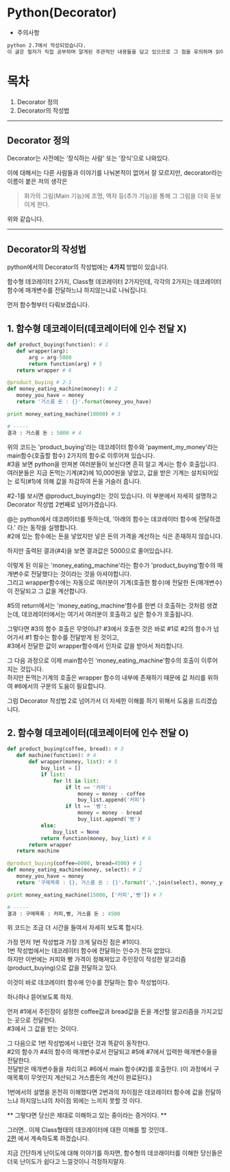 # Python(Decorator) #

* 주의사항
 ``` markdown
python 2.7에서 작성되었습니다.
이 글은 필자가 직접 공부하며 알게된 주관적인 내용들을 담고 있으므로 그 점을 유의하며 읽어주시면 감사하겠습니다.
```

# 목차 #
 1. Decorator 정의
 2. Decorator의 작성법

***

## Decorator 정의 ##

Decorator는 사전에는 ‘장식하는 사람' 또는 ‘장식’으로 나와있다.

이에 대해서는 다른 사람들과 이야기를 나눠본적이 없어서 잘 모르지만,
decorator라는 이름이 붙은 저의 생각은

> 화가의 그림(Main 기능)에 조명, 액자 등(추가 기능)을 통해 그 그림을 더욱 돋보이게 한다.

위와 같습니다.

***

## Decorator의 작성법 ##

python에서의 Decorator의 작성법에는 **4가지** 방법이 있습니다.

함수형 데코레이터 2가지, Class형 데코레이터 2가지인데, 각각의 2가지는 데코레이터 함수에 매개변수를 전달하느냐 하지않는냐로 나눠집니다.

먼저 함수형부터 다뤄보겠습니다.

## 1. 함수형 데코레이터(데코레이터에 인수 전달 X) ##

 ``` python
def product_buying(function): # 1
    def wrapper(arg):
        arg = arg-5000
        return function(arg) # 5
    return wrapper # 6

@product_buying # 2-1
def money_eating_machine(money): # 2
    money_you_have = money
    return '거스름 돈 : {}'.format(money_you_have)

print money_eating_machine(10000) # 3

# -----
결과 : 거스름 돈 : 5000 # 4
```

위의 코드는 'product_buying'라는 데코레이터 함수와 'payment_my_money'라는 main함수(호출할 함수) 2가지의 함수로 이루어져 있습니다.
</br>#3을 보면 python을 만져본 여러분들이 보신다면 흔히 알고 계시는 함수 호출입니다.
</br>여러분들은 지금 돈먹는기계(#2)에 10,000원을 넣었고, 값을 받은 기계는 설치되어있는 로직(#1)에 의해 값을 차감하여 돈을 거슬러 줍니다.

<p/>#2-1를 보시면 @product_buying라는 것이 있습니다. 이 부분에서 자세히 설명하고 Decorator 작성법 2번째로 넘어가겠습니다.

@는 python에서 데코레이터를 뜻하는데, '아래의 함수는 데코레이터 함수에 전달하겠다.' 라는 동작을 실행합니다.
</br>#2에 있는 함수에는 돈을 넣었지만 넣은 돈의 가격을 계산하는 식은 존재하지 않습니다.

하지만 출력된 결과(#4)을 보면 결과값은 5000으로 줄어있습니다.

이렇게 된 이유는 'money_eating_machine'라는 함수가 'product_buying'함수의 매개변수로 전달했다는 것이라는 것을 아셔야합니다.
</br> 그리고 wrapper함수에는 자동으로 여러분이 기계(호출한 함수)에 전달한 돈(매개변수)이 전달되고 그 값을 계산합니다.

<p/>#5의 return에서는 'money_eating_machine'함수를 한번 더 호출하는 것처럼 생겼는데, 데코레이터에서는 여기서 여러분이 호출하고 싶은 함수가 호출됩니다.

그렇다면 #3의 함수 호출은 무엇이냐? #3에서 호출한 것은 바로 #1로 #2의 함수가 넘어가서 #1 함수는 함수를 전달받게 된 것이고,
</br>#3에서 전달한 값이 wrapper함수에서 인자로 값을 받아서 처리합니다.

그 다음 과정으로 이제 main함수인 'money_eating_machine'함수의 호출이 이루어지는 것입니다.
</br> 하지만 돈먹는기계의 호출은 wrapper 함수의 내부에 존재하기 때문에 값 처리를 위하여 #6에서의 구문의 도움이 필요합니다.

그럼 Decorator 작성법 2로 넘어가서 더 자세한 이해를 하기 위해서 도움을 드리겠습니다.

## 2. 함수형 데코레이터(데코레이터에 인수 전달 O) ##

 ``` python
def product_buying(coffee, bread): # 3
    def machine(function): # 4
        def wrapper(money, list): # 5
            buy_list = []
            if list:
                for lt in list:
                    if lt == '커피':
                        money = money - coffee
                        buy_list.append('커피')
                    if lt == '빵':
                        money = money - bread
                        buy_list.append('빵')
            else:
                buy_list = None
            return function(money, buy_list) # 6
        return wrapper
    return machine

@product_buying(coffee=6000, bread=4500) # 1
def money_eating_machine(money, select): # 2
    money_you_have = money
    return '구매목록 : {}, 거스름 돈 : {}'.format(','.join(select), money_you_have)

print money_eating_machine(15000, ['커피','빵']) # 7

# -----
결과 : 구매목록 : 커피,빵, 거스름 돈 : 4500
```

위 코드는 조금 더 시간을 들여서 자세히 보도록 합시다.

가정 먼저 1번 작성법과 가장 크게 달라진 점은 #1이다.
</br>1번 작성법에서는 데코레이터 함수에 전달하는 인수가 전혀 없었다.
</br>하지만 이번에는 커피와 빵 가격이 정해져있고 주인장이 작성한 알고리즘(product_buying)으로 값을 전달하고 있다.

이것이 바로 데코레이터 함수에 인수를 전달하는 함수 작성법이다.

하나하나 뜯어보도록 하자.

먼저 #1에서 주인장이 설정한 coffee값과 bread값을 돈을 계산할 알고리즘을 가지고있는 곳으로 전달한다.
</br>#3에서 그 값을 받는 것이다.

그 다음으로 1번 작성법에서 나왔던 것과 똑같이 동작한다.
</br>#2의 함수가 #4의 함수의 매개변수로서 전달되고 #5에 #7에서 입력한 매개변수들을 전달한다.
</br>전달받은 매개변수들을 차리히고 #6에서 main 함수(#2)를 호출한다. (이 과정에서 구매목록이 무엇인지 계산되고 거스름돈의 계산이 완료된다.)

1번에서의 설명을 온전히 이해했다면 2번과의 차이점은 데코레이터 함수에 값을 전달하느냐 하지않느냐의 차이점 외에는 느끼지 못할 것 이다.

** 그렇다면 당신은 제대로 이해하고 있는 중이라는 증거이다. **

그러면.. 이제 Class형태의 데코레이터에 대한 이해를 할 것인데..
</br>[2편](https://github.com/Elgashia/TIL/blob/master/python/Decorator_with_python/Chapter02_Decorator.md) 에서 계속하도록 하겠습니다.

지금 간단하게 난이도에 대해 이야기를 하자면, 함수형의 데코래이터를 이해한 당신들은 더욱 난이도가 쉽다고 느낄것이니 걱정하지말자.

